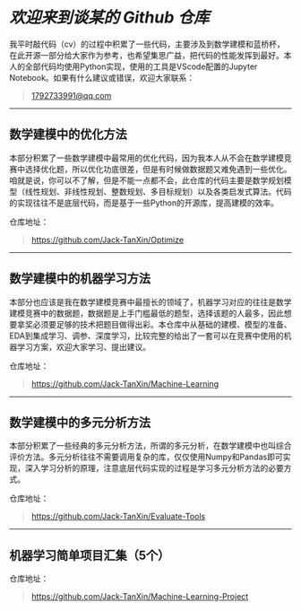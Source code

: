 # ***欢迎来到谈某的 Github 仓库***

我平时敲代码（cv）的过程中积累了一些代码，主要涉及到数学建模和蓝桥杯，在此开源一部分给大家作为参考，也希望集思广益，把代码的性能发挥到最好。本人的全部代码均使用Python实现，使用的工具是VScode配置的Jupyter Notebook。如果有什么建议或错误，欢迎大家联系：
>1792733991@qq.com

---

## **数学建模中的优化方法**

本部分积累了一些数学建模中最常用的优化代码，因为我本人从不会在数学建模竞赛中选择优化题，所以优化功底很差，但是有时候做数据题又难免遇到一些优化。咱就是说，你可以不了解，但是不能一点都不会，此仓库的代码主要是数学规划模型（线性规划、非线性规划、整数规划、多目标规划）以及各类启发式算法。代码的实现往往不是底层代码，而是基于一些Python的开源库，提高建模的效率。

仓库地址：
>https://github.com/Jack-TanXin/Optimize

---

## **数学建模中的机器学习方法**

本部分也应该是我在数学建模竞赛中最擅长的领域了，机器学习对应的往往是数学建模竞赛中的数据题，数据题是上手门槛最低的题型，选择该题的人最多，因此想要拿奖必须要足够的技术把题目做得出彩。本仓库中从基础的建模、模型的准备、EDA到集成学习、调参、深度学习，比较完整的给出了一套可以在竞赛中使用的机器学习方案，欢迎大家学习、提出建议。

仓库地址：
>https://github.com/Jack-TanXin/Machine-Learning

---

## **数学建模中的多元分析方法**

本部分积累了一些经典的多元分析方法，所谓的多元分析，在数学建模中也叫综合评价方法。多元分析往往不需要调用复杂的库，仅仅使用Numpy和Pandas即可实现，深入学习分析的原理，注意底层代码实现的过程是学习多元分析方法的必要方式。

仓库地址：
>https://github.com/Jack-TanXin/Evaluate-Tools

---

## **机器学习简单项目汇集（5个）**

仓库地址：
>https://github.com/Jack-TanXin/Machine-Learning-Project


